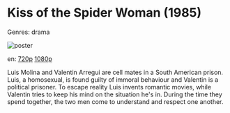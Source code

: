 # Kiss of the Spider Woman (1985)

Genres: drama

![poster](http://image.tmdb.org/t/p/w500/vHqTDKattYrEzR9sTdRshuaU2CF.jpg)

en:
  [720p](magnet:?xt=urn:btih:edde525fd01ead5dab9d89dd93e857f7ac15c783&dn=Kiss+of+the+Spider+Woman+%281985%29+720p+BrRip+x264+-+YIFY&tr=udp%3A%2F%2Ftracker.openbittorrent.com%3A80%2Fannounce&tr=udp%3A%2F%2Fglotorrents.pw%3A6969%2Fannounce&tr=udp%3A%2F%2Ftracker.openbittorrent.com%3A80%2Fannounce&tr=udp%3A%2F%2Ftracker.opentrackr.org%3A1337%2Fannounce&tr=udp%3A%2F%2Fzer0day.to%3A1337%2Fannounce&tr=udp%3A%2F%2Ftracker.coppersurfer.tk%3A6969%2Fannounce)
  [1080p](magnet:?xt=urn:btih:E2B34E164BA01AC9AB76F86A34C05A63B7151731&tr=udp://glotorrents.pw:6969/announce&tr=udp://tracker.opentrackr.org:1337/announce&tr=udp://torrent.gresille.org:80/announce&tr=udp://tracker.openbittorrent.com:80&tr=udp://tracker.coppersurfer.tk:6969&tr=udp://tracker.leechers-paradise.org:6969&tr=udp://p4p.arenabg.ch:1337&tr=udp://tracker.internetwarriors.net:1337)
  


Luis Molina and Valentin Arregui are cell mates in a South American prison. Luis, a homosexual, is found guilty of immoral behaviour and Valentin is a political prisoner. To escape reality Luis invents romantic movies, while Valentin tries to keep his mind on the situation he's in. During the time they spend together, the two men come to understand and respect one another.